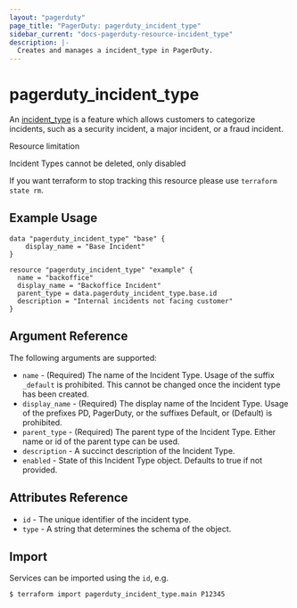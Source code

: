 ```yaml
---
layout: "pagerduty"
page_title: "PagerDuty: pagerduty_incident_type"
sidebar_current: "docs-pagerduty-resource-incident_type"
description: |-
  Creates and manages a incident_type in PagerDuty.
---
```


# pagerduty\_incident\_type

An [incident\_type](https://developer.pagerduty.com/api-reference/1981087c1914c-create-an-incident-type)
is a feature which allows customers to categorize incidents, such as a security
incident, a major incident, or a fraud incident.

<div role="alert" class="alert alert-warning">
  <div class="alert-title"><i class="fa fa-warning"></i>Resource limitation</div>
  <p>Incident Types cannot be deleted, only disabled</p>
  <p>If you want terraform to stop tracking this resource please use <code>terraform state rm</code>.</p>
</div>


## Example Usage

```hcl
data "pagerduty_incident_type" "base" {
    display_name = "Base Incident"
}

resource "pagerduty_incident_type" "example" {
  name = "backoffice"
  display_name = "Backoffice Incident"
  parent_type = data.pagerduty_incident_type.base.id
  description = "Internal incidents not facing customer"
}
```

## Argument Reference

The following arguments are supported:

* `name` - (Required) The name of the Incident Type. Usage of the suffix `_default` is prohibited. This cannot be changed once the incident type has been created.
* `display_name` - (Required) The display name of the Incident Type. Usage of the prefixes PD, PagerDuty, or the suffixes Default, or (Default) is prohibited.
* `parent_type` - (Required) The parent type of the Incident Type. Either name or id of the parent type can be used.
* `description` - A succinct description of the Incident Type.
* `enabled`  - State of this Incident Type object. Defaults to true if not provided.

## Attributes Reference

* `id`  - The unique identifier of the incident type.
* `type`  - A string that determines the schema of the object.

## Import

Services can be imported using the `id`, e.g.

```
$ terraform import pagerduty_incident_type.main P12345
```
